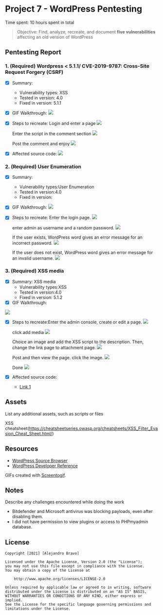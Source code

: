 # Project 7 - WordPress Pentesting

Time spent: 10 hours spent in total

> Objective: Find, analyze, recreate, and document **five vulnerabilities** affecting an old version of WordPress

## Pentesting Report

### 1. (Required) Wordpress < 5.1.1/ CVE-2019-9787: Cross-Site Request Forgery (CSRF)
  - [X] Summary: 
    - Vulnerability types: XSS
    - Tested in version: 4.0
    - Fixed in version: 5.1.1
  - [X] GIF Walkthrough: 
       <img src=XSS.gif />
  - [X] Steps to recreate: 
     Login and enter a page
             <img src=xss1.jpg />
             
     Enter the script in the comment section
             <img src=xss2.jpg />
             
      Post the comment and enjoy 
             <img src=xss3.jpg />
  - [X] Affected source code:
           <img src=xsscode.jpg />
### 2. (Required) User Enumeration
  - [X] Summary: 
    - Vulnerability types:User Enumeration
    - Tested in version:4.0
    - Fixed in version: 
  - [X] GIF Walkthrough: 
           <img src=https://github.com/who909/WordPress-vs.-Kali/blob/baa3924833f64f5de23616c05b5bb381471c76ae/User%20Enumeration.gif />
  - [X] Steps to recreate: 
             Enter the login page.
             <img src=https://github.com/who909/WordPress-vs.-Kali/blob/b1f11febafbe1c45d0433f56aa907104ca23e126/User%20Enumeration.jpg/>
        
      enter admin as username and a random password.
        <img src=https://github.com/who909/WordPress-vs.-Kali/blob/b1f11febafbe1c45d0433f56aa907104ca23e126/User%20Enumeration2.jpg/>
        
        
      If the user exists, WordPress word gives an error message for an incorrect password. 
       <img src=https://github.com/who909/WordPress-vs.-Kali/blob/b1f11febafbe1c45d0433f56aa907104ca23e126/User%20Enumeration3.jpg/>
       
       If the user does not exist, WordPress word gives an error message for an invalid username.
         <img src=https://github.com/who909/WordPress-vs.-Kali/blob/b1f11febafbe1c45d0433f56aa907104ca23e126/User%20Enumeration4.jpg/>
### 3. (Required) XSS media
  - [X] Summary: XSS media
    - Vulnerability types:XSS
    - Tested in version:4.0
    - Fixed in version: 5.1.2
  - [X] GIF Walkthrough: 
   <img src=XSSmed.gif />
   
  - [X] Steps to recreate:Enter the admin console, create or edit a page.
        <img src=xssmed1.jpg />
        
       click add media
       <img src=xssmed2.jpg />
        
       Choice an image and add the XSS script to the description. Then, change the link page to attachment page.
       <img src=xssmed3.jpg />
       
       Post and then view the page. click the image. 
         <img src=xssmed4.jpg />
       
       Done
        <img src=xssmed5.jpg />
  - [X] Affected source code:
    - [Link 1](https://core.trac.wordpress.org/browser/tags/version/src/source_file.php)


## Assets

List any additional assets, such as scripts or files

XSS cheatsheet(https://cheatsheetseries.owasp.org/cheatsheets/XSS_Filter_Evasion_Cheat_Sheet.html/)

## Resources

- [WordPress Source Browser](https://core.trac.wordpress.org/browser/)
- [WordPress Developer Reference](https://developer.wordpress.org/reference/)

GIFs created with [Screentogif](https://www.screentogif.com/).

## Notes

Describe any challenges encountered while doing the work

- Bitdefender and Microsoft antivirus was blocking payloads, even after disabling them.
- I did not have permission to view plugins or access to PHPmyadmin database.

## License

    Copyright [2021] [Alejandro Bravo]

    Licensed under the Apache License, Version 2.0 (the "License");
    you may not use this file except in compliance with the License.
    You may obtain a copy of the License at

        http://www.apache.org/licenses/LICENSE-2.0

    Unless required by applicable law or agreed to in writing, software
    distributed under the License is distributed on an "AS IS" BASIS,
    WITHOUT WARRANTIES OR CONDITIONS OF ANY KIND, either express or implied.
    See the License for the specific language governing permissions and
    limitations under the License.
